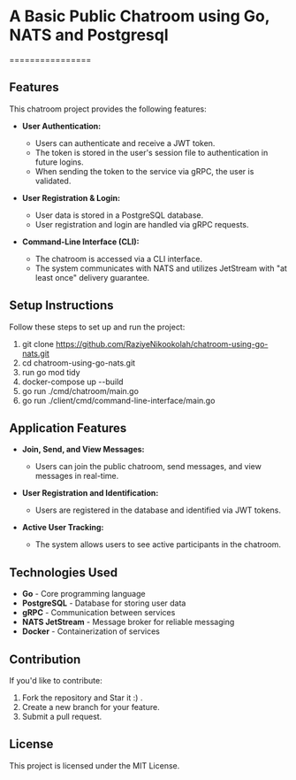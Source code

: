 # A Basic Public Chatroom using Go, NATS and Postgresql

================

## Features

This chatroom project provides the following features:

- **User Authentication:**

  - Users can authenticate and receive a JWT token.
  - The token is stored in the user's session file to authentication in future logins.
  - When sending the token to the service via gRPC, the user is validated.

- **User Registration & Login:**

  - User data is stored in a PostgreSQL database.
  - User registration and login are handled via gRPC requests.

- **Command-Line Interface (CLI):**

  - The chatroom is accessed via a CLI interface.
  - The system communicates with NATS and utilizes JetStream with "at least once" delivery guarantee.

## Setup Instructions

Follow these steps to set up and run the project:

1.  git clone https://github.com/RaziyeNikookolah/chatroom-using-go-nats.git
2.  cd chatroom-using-go-nats.git
3.  run go mod tidy
4.  docker-compose up --build
5.  go run ./cmd/chatroom/main.go
6.  go run ./client/cmd/command-line-interface/main.go

## Application Features

- **Join, Send, and View Messages:**

  - Users can join the public chatroom, send messages, and view messages in real-time.

- **User Registration and Identification:**

  - Users are registered in the database and identified via JWT tokens.

- **Active User Tracking:**

  - The system allows users to see active participants in the chatroom.

## Technologies Used

- **Go** - Core programming language
- **PostgreSQL** - Database for storing user data
- **gRPC** - Communication between services
- **NATS JetStream** - Message broker for reliable messaging
- **Docker** - Containerization of services

## Contribution

If you'd like to contribute:

1.  Fork the repository and Star it :) .
2.  Create a new branch for your feature.
3.  Submit a pull request.

## License

This project is licensed under the MIT License.

